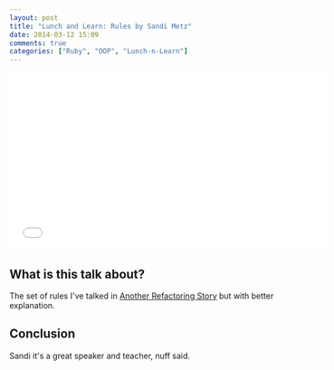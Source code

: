 ```yaml
---
layout: post
title: "Lunch and Learn: Rules by Sandi Metz"
date: 2014-03-12 15:09
comments: true
categories: ["Ruby", "OOP", "Lunch-n-Learn"]
---
```


<iframe width="560" height="315" src="//www.youtube.com/embed/npOGOmkxuio" frameborder="0" allowfullscreen></iframe>

## What is this talk about?

The set of rules I've talked in [Another Refactoring
Story](http://cored.github.io/blog/2014/02/24/another-refactoring-story/) but
with better explanation. 

## Conclusion 

Sandi it's a great speaker and teacher, nuff said.
